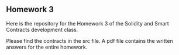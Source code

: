 ## Homework 3

Here is the repository for the Homework 3 of the Solidity and Smart Contracts development class.

Please find the contracts in the src file. A pdf file contains the written answers for the entire homework.
